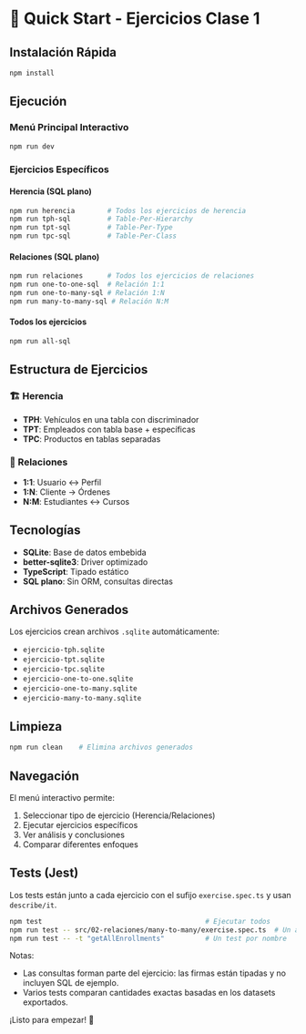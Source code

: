 # 🚀 Quick Start - Ejercicios Clase 1

## Instalación Rápida

```bash
npm install
```

## Ejecución

### Menú Principal Interactivo

```bash
npm run dev
```

### Ejercicios Específicos

#### Herencia (SQL plano)

```bash
npm run herencia        # Todos los ejercicios de herencia
npm run tph-sql         # Table-Per-Hierarchy
npm run tpt-sql         # Table-Per-Type
npm run tpc-sql         # Table-Per-Class
```

#### Relaciones (SQL plano)

```bash
npm run relaciones      # Todos los ejercicios de relaciones
npm run one-to-one-sql  # Relación 1:1
npm run one-to-many-sql # Relación 1:N
npm run many-to-many-sql # Relación N:M
```

#### Todos los ejercicios

```bash
npm run all-sql
```

## Estructura de Ejercicios

### 🏗️ Herencia

- **TPH**: Vehículos en una tabla con discriminador
- **TPT**: Empleados con tabla base + específicas
- **TPC**: Productos en tablas separadas

### 🔗 Relaciones

- **1:1**: Usuario ↔ Perfil
- **1:N**: Cliente → Órdenes
- **N:M**: Estudiantes ↔ Cursos

## Tecnologías

- **SQLite**: Base de datos embebida
- **better-sqlite3**: Driver optimizado
- **TypeScript**: Tipado estático
- **SQL plano**: Sin ORM, consultas directas

## Archivos Generados

Los ejercicios crean archivos `.sqlite` automáticamente:

- `ejercicio-tph.sqlite`
- `ejercicio-tpt.sqlite`
- `ejercicio-tpc.sqlite`
- `ejercicio-one-to-one.sqlite`
- `ejercicio-one-to-many.sqlite`
- `ejercicio-many-to-many.sqlite`

## Limpieza

```bash
npm run clean    # Elimina archivos generados
```

## Navegación

El menú interactivo permite:

1. Seleccionar tipo de ejercicio (Herencia/Relaciones)
2. Ejecutar ejercicios específicos
3. Ver análisis y conclusiones
4. Comparar diferentes enfoques

## Tests (Jest)

Los tests están junto a cada ejercicio con el sufijo `exercise.spec.ts` y usan `describe/it`.

```bash
npm test                                        # Ejecutar todos
npm run test -- src/02-relaciones/many-to-many/exercise.spec.ts  # Un archivo
npm run test -- -t "getAllEnrollments"          # Un test por nombre
```

Notas:

- Las consultas forman parte del ejercicio: las firmas están tipadas y no incluyen SQL de ejemplo.
- Varios tests comparan cantidades exactas basadas en los datasets exportados.

¡Listo para empezar! 🎯

